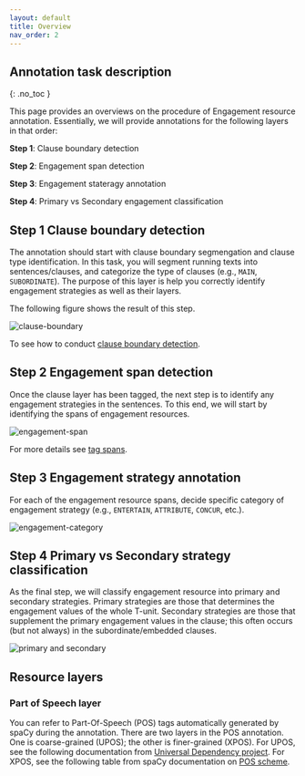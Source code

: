 ```yaml
---
layout: default
title: Overview
nav_order: 2
---
```



## Annotation task description
{: .no_toc }

This page provides an overviews on the procedure of Engagement resource annotation. 
Essentially, we will provide annotations for the following layers in that order:

**Step 1**: Clause boundary detection

**Step 2**: Engagement span detection

**Step 3**: Engagement stateragy annotation

**Step 4**: Primary vs Secondary engagement classification


## Step 1 Clause boundary detection


The annotation should start with clause boundary segmengation and clause type identification. In this task, you will segment running texts into sentences/clauses, and categorize the type of clauses (e.g., `MAIN`, `SUBORDINATE`).
The purpose of this layer is help you correctly identify engagement strategies as well as their layers.

The following figure shows the result of this step.

![clause-boundary](../figures/procedures/clause.png)


To see how to conduct [clause boundary detection](3_Part2_Clause_boundary.md).


## Step 2 Engagement span detection

Once the clause layer has been tagged, the next step is to identify any engagement strategies in the sentences. To this end, we will start by identifying the spans of engagement resources.


![engagement-span](../figures/procedures/engagement_span.png)

For more details see [tag spans](4_Part3_tag_spans.md).



## Step 3 Engagement strategy annotation

For each of the engagement resource spans, decide specific category of engagement strategy (e.g., `ENTERTAIN`, `ATTRIBUTE`, `CONCUR`, etc.).

![engagement-category](../figures/procedures/engagement_category.png)


## Step 4 Primary vs Secondary strategy classification

As the final step, we will classify engagement resource into primary and secondary strategies.
Primary strategies are those that determines the engagement values of the whole T-unit.
Secondary strategies are those that supplement the primary engagement values in the clause; this often occurs (but not always) in the subordinate/embedded clauses.

![primary and secondary](../figures/procedures/primary.png)


## Resource layers

### Part of Speech layer
You can refer to Part-Of-Speech (POS) tags automatically generated by spaCy during the annotation. 
There are two layers in the POS annotation. One is coarse-grained (UPOS); the other is finer-grained (XPOS).
For UPOS, see the following documentation from [Universal Dependency project](https://universaldependencies.org/u/pos/).
For XPOS, see the following table from spaCy documentation on [POS scheme](https://v2.spacy.io/api/annotation#pos-tagging).

